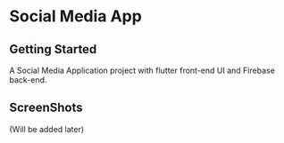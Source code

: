 


# Social Media App

## Getting Started

A Social Media Application project with flutter front-end UI and Firebase back-end.



## ScreenShots

(Will be added later)








